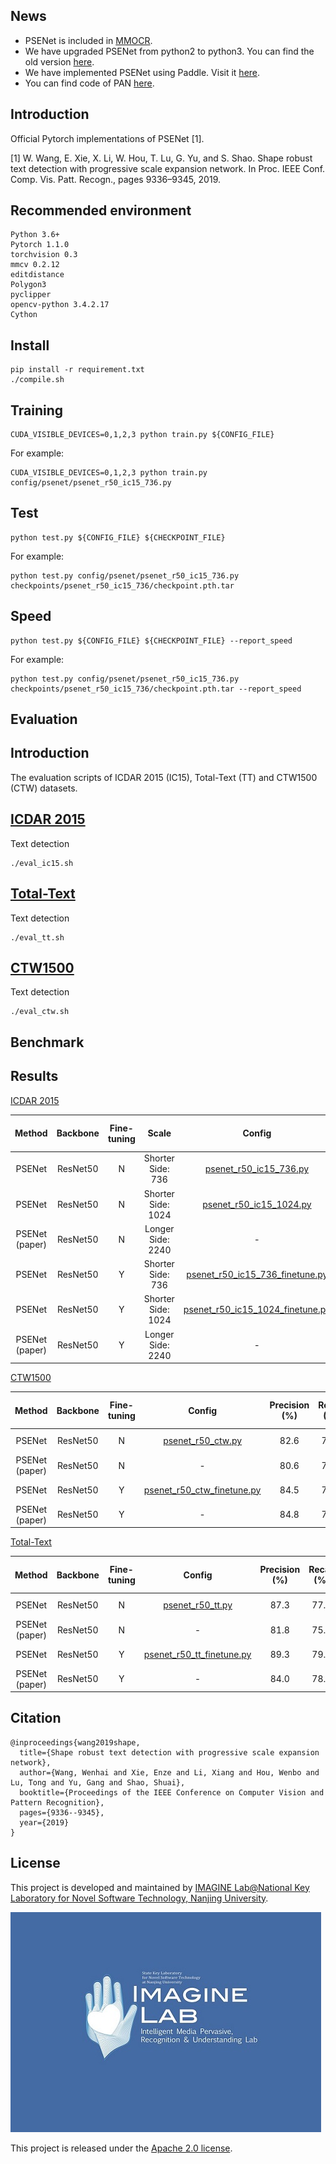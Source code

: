 ## News
- PSENet is included in [MMOCR](https://github.com/open-mmlab/mmocr).
- We have upgraded PSENet from python2 to python3. You can find the old version [here](https://github.com/whai362/PSENet/tree/python2).
- We have implemented PSENet using Paddle. Visit it [here](https://github.com/RoseSakurai/PSENet_paddle).
- You can find code of PAN [here](https://github.com/whai362/pan_pp.pytorch).

## Introduction
Official Pytorch implementations of PSENet [1].

[1] W. Wang, E. Xie, X. Li, W. Hou, T. Lu, G. Yu, and S. Shao. Shape robust text detection with progressive scale expansion network. In Proc. IEEE Conf. Comp. Vis. Patt. Recogn., pages 9336–9345, 2019.<br>


## Recommended environment
```
Python 3.6+
Pytorch 1.1.0
torchvision 0.3
mmcv 0.2.12
editdistance
Polygon3
pyclipper
opencv-python 3.4.2.17
Cython
```

## Install
```shell script
pip install -r requirement.txt
./compile.sh
```

## Training
```shell script
CUDA_VISIBLE_DEVICES=0,1,2,3 python train.py ${CONFIG_FILE}
```
For example:
```shell script
CUDA_VISIBLE_DEVICES=0,1,2,3 python train.py config/psenet/psenet_r50_ic15_736.py
```

## Test
```
python test.py ${CONFIG_FILE} ${CHECKPOINT_FILE}
```
For example:
```shell script
python test.py config/psenet/psenet_r50_ic15_736.py checkpoints/psenet_r50_ic15_736/checkpoint.pth.tar
```

## Speed
```shell script
python test.py ${CONFIG_FILE} ${CHECKPOINT_FILE} --report_speed
```
For example:
```shell script
python test.py config/psenet/psenet_r50_ic15_736.py checkpoints/psenet_r50_ic15_736/checkpoint.pth.tar --report_speed
```

## Evaluation
## Introduction
The evaluation scripts of ICDAR 2015 (IC15), Total-Text (TT) and CTW1500 (CTW) datasets.
## [ICDAR 2015](https://rrc.cvc.uab.es/?ch=4)
Text detection
```shell script
./eval_ic15.sh
```


## [Total-Text](https://github.com/cs-chan/Total-Text-Dataset)
Text detection
```shell script
./eval_tt.sh
```

## [CTW1500](https://github.com/Yuliang-Liu/Curve-Text-Detector)
Text detection
```shell script
./eval_ctw.sh
```

## Benchmark 
## Results 

[ICDAR 2015](https://rrc.cvc.uab.es/?ch=4)

| Method | Backbone | Fine-tuning | Scale | Config | Precision (%) | Recall (%) | F-measure (%) | Model |
| :-: | :-: | :-: | :-: | :-: | :-: | :-: | :-: | :-: |
| PSENet | ResNet50 | N | Shorter Side: 736 | [psenet_r50_ic15_736.py](https://github.com/whai362/PSENet/blob/python3/config/psenet/psenet_r50_ic15_736.py) | 83.6 | 74.0 | 78.5 | [Google Drive](https://drive.google.com/file/d/1kxnoYyLnMr_uhvso2v27We6gYNKANXER/view?usp=sharing) |
| PSENet | ResNet50 | N | Shorter Side: 1024 | [psenet_r50_ic15_1024.py](https://github.com/whai362/PSENet/blob/python3/config/psenet/psenet_r50_ic15_1024.py) | 84.4 | 76.3 | 80.2 | [Google Drive](https://drive.google.com/file/d/1Yz4zrSpvt5nVIqT75EafBPwEl19Sj3Vg/view?usp=sharing) |
| PSENet (paper) | ResNet50 | N | Longer Side: 2240 | - | 81.5 | 79.7 | 80.6 | - | 
| PSENet | ResNet50 | Y | Shorter Side: 736 | [psenet_r50_ic15_736_finetune.py](https://github.com/whai362/PSENet/blob/python3/config/psenet/psenet_r50_ic15_736_finetune.py) | 85.3 | 76.8 | 80.9 | [Google Drive](https://drive.google.com/file/d/1flNt1L4cxXTzKc75NpPjfdBotNYOcQL6/view?usp=sharing) |
| PSENet | ResNet50 | Y | Shorter Side: 1024 | [psenet_r50_ic15_1024_finetune.py](https://github.com/whai362/PSENet/blob/python3/config/psenet/psenet_r50_ic15_1024_finetune.py) | 86.2 | 79.4 | 82.7 | [Google Drive](https://drive.google.com/file/d/1nR0j7WBiyrpa1OF7GXzrbR2mrKP-PdiX/view?usp=sharing) |
| PSENet (paper) | ResNet50 | Y | Longer Side: 2240 | - | 86.9 | 84.5 | 85.7 | - | 

[CTW1500](https://github.com/Yuliang-Liu/Curve-Text-Detector)

| Method | Backbone | Fine-tuning | Config | Precision (%) | Recall (%) | F-measure (%) | Model |
| :-: | :-: | :-: | :-: | :-: | :-: | :-: | :-: |
| PSENet | ResNet50 | N | [psenet_r50_ctw.py](https://github.com/whai362/PSENet/blob/python3/config/psenet/psenet_r50_ctw.py) | 82.6 | 76.4 | 79.4 | [Google Drive](https://drive.google.com/file/d/1AeUj_E6tKzo4uAvwNLQ98Tf2bmASxdv0/view?usp=sharing) |
| PSENet (paper) | ResNet50 | N | - | 80.6 | 75.6 | 78 | - | 
| PSENet | ResNet50 | Y | [psenet_r50_ctw_finetune.py](https://github.com/whai362/PSENet/blob/python3/config/psenet/psenet_r50_ctw_finetune.py) | 84.5 | 79.2 | 81.8 | [Google Drive](https://drive.google.com/file/d/1c0h6rzBB_T8eR_gt3xuvguEVJz2FVfNf/view?usp=sharing) |
| PSENet (paper) | ResNet50 | Y | - | 84.8 | 79.7 | 82.2 | - | 

[Total-Text](https://github.com/cs-chan/Total-Text-Dataset)

| Method | Backbone | Fine-tuning | Config | Precision (%) | Recall (%) | F-measure (%) | Model |
| :-: | :-: | :-: | :-: | :-: | :-: | :-: | :-: |
| PSENet | ResNet50 | N | [psenet_r50_tt.py](https://github.com/whai362/PSENet/blob/python3/config/psenet/psenet_r50_tt.py) | 87.3 | 77.9 | 82.3 | [Google Drive](https://drive.google.com/file/d/1U8GK8BWdDOfz-p4Op4qqGJoEmnMQygpx/view?usp=sharing) |
| PSENet (paper) | ResNet50 | N | - | 81.8 | 75.1 | 78.3 | - | 
| PSENet | ResNet50 | Y | [psenet_r50_tt_finetune.py](https://github.com/whai362/PSENet/blob/python3/config/psenet/psenet_r50_tt_finetune.py) | 89.3 | 79.6 | 84.2 | [Google Drive](https://drive.google.com/file/d/1CSwtB6T70VFyz_xQBDxM-1ym70OIao-k/view?usp=sharing) |
| PSENet (paper) | ResNet50 | Y | - | 84.0 | 78.0 | 80.9 | - | 

## Citation
```
@inproceedings{wang2019shape,
  title={Shape robust text detection with progressive scale expansion network},
  author={Wang, Wenhai and Xie, Enze and Li, Xiang and Hou, Wenbo and Lu, Tong and Yu, Gang and Shao, Shuai},
  booktitle={Proceedings of the IEEE Conference on Computer Vision and Pattern Recognition},
  pages={9336--9345},
  year={2019}
}
```

## License
This project is developed and maintained by [IMAGINE Lab@National Key Laboratory for Novel Software Technology, Nanjing University](https://cs.nju.edu.cn/lutong/ImagineLab.html).

<img src="logo.jpg" alt="IMAGINE Lab">

This project is released under the [Apache 2.0 license](https://github.com/whai362/pan_pp.pytorch/blob/master/LICENSE).
